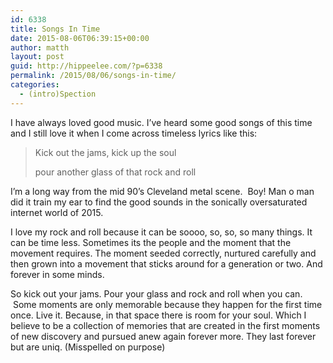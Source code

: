 ```yaml
---
id: 6338
title: Songs In Time
date: 2015-08-06T06:39:15+00:00
author: matth
layout: post
guid: http://hippeelee.com/?p=6338
permalink: /2015/08/06/songs-in-time/
categories:
  - (intro)Spection
---
```

I have always loved good music. I&#8217;ve heard some good songs of this time and I still love it when I come across timeless lyrics like this:

> Kick out the jams, kick up the soul
> 
> pour another glass of that rock and roll

I&#8217;m a long way from the mid 90&#8217;s Cleveland metal scene. &nbsp;Boy! Man o man did it train my ear to find the good sounds in the sonically oversaturated internet world of 2015.&nbsp;

I love my rock and roll because it can be soooo, so, so, so many things. It can be time less. Sometimes its the people and the moment that the movement requires. The moment seeded correctly, nurtured carefully and then grown into a movement that sticks around for a generation or two. And forever in some minds. &nbsp;

So kick out your jams. Pour your glass and rock and roll when you can. &nbsp;Some moments are only memorable because they happen for the first time once. Live it. Because, in that space there is room for your soul. Which I believe to be a collection of memories that are created in the first moments of new discovery and pursued anew again forever more. They last forever but are uniq. (Misspelled on purpose)